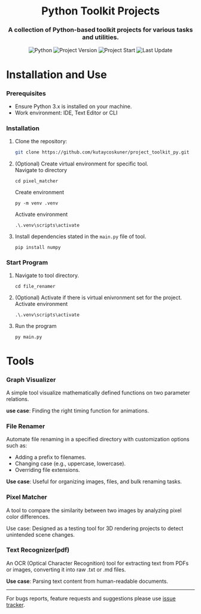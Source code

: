 <h1 align="center">
    Python Toolkit Projects
</h1>

<h3 align="center">
    A collection of Python-based toolkit projects for various tasks and utilities.
</h3>

<p align="center">
    <img alt="Python" src="https://img.shields.io/badge/Python-3.11.4-blue?logo=python&logoColor=white" />
    <img alt="Project Version" src="https://img.shields.io/badge/Version-0.17-blue" />
    <img alt="Project Start" src="https://img.shields.io/badge/project_start-17_Mar_2024-blue" />
    <img alt="Last Update" src="https://img.shields.io/github/last-commit/kutaycoskuner/project_toolkit_py" />
</p>

# Installation and Use

### Prerequisites
- Ensure Python 3.x is installed on your machine.
- Work environment: IDE, Text Editor or CLI 

### Installation
1. Clone the repository:
   ```bash
   git clone https://github.com/kutaycoskuner/project_toolkit_py.git
   ```
2. (Optional) Create virtual environment for specific tool.   
    Navigate to directory
    ```
    cd pixel_matcher
    ```

    Create environment
    ```
    py -m venv .venv
    ```

    Activate environment
    ```
    .\.venv\scripts\activate
    ```
    
3. Install dependencies stated in the `main.py` file of tool.
    ```
    pip install numpy
    ```

### Start Program
1. Navigate to tool directory.
    ```
    cd file_renamer
    ```
2. (Optional) Activate if there is virtual enivronment set for the project.
    Activate environment
    ```
    .\.venv\scripts\activate
    ```
3. Run the program
    ```
    py main.py
    ```


###

# Tools
### Graph Visualizer
A simple tool visualize mathematically defined functions on two parameter relations.

**use case**: Finding the right timing function for animations.

### File Renamer
Automate file renaming in a specified directory with customization options such as:

- Adding a prefix to filenames.
- Changing case (e.g., uppercase, lowercase).
- Overriding file extensions.

**Use case**: Useful for organizing images, files, and bulk renaming tasks.

### Pixel Matcher
A tool to compare the similarity between two images by analyzing pixel color differences.

Use case: Designed as a testing tool for 3D rendering projects to detect unintended scene changes.

### Text Recognizer(pdf)
An OCR (Optical Character Recognition) tool for extracting text from PDFs or images, converting it into raw .txt or .md files.

**Use case**: Parsing text content from human-readable documents.

---

For bugs reports, feature requests and suggestions please use [issue tracker](https://github.com/kutaycoskuner/project_toolbox_py/issues).


